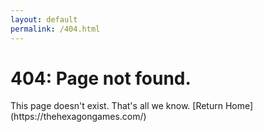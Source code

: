 ```yaml
---
layout: default
permalink: /404.html
---
```

<h1>404: Page not found.</h1>
This page doesn't exist. That's all we know.  
[Return Home](https://thehexagongames.com/)  
